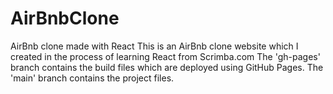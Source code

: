# AirBnbClone
AirBnb clone made with React
This is an AirBnb clone website which I created in the process of learning React from Scrimba.com
The 'gh-pages' branch contains the build files which are deployed using GitHub Pages.
The 'main' branch contains the project files.

